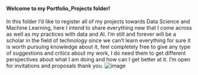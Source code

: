 #### Welcome to my Portfolio_Projects folder! 
In this folder I’d like to register all of my projects towards Data Science and Machine Learning, here I intend to share everything new that I come across as well as my practices with data and AI. I’m still and forever will be a scholar in the field of technology since we can’t learn everything for sure it is worth pursuing knowledge about it, feel completely free to give any type of suggestions and critics about my work, I do need them to get different perspectives about what I am doing and how can I get better at it. I’m open for invitations and proposals thank you.
![image](https://user-images.githubusercontent.com/82980172/184872287-b76dc4c1-a0fa-44ed-85fa-7372b12f8cb5.png)

